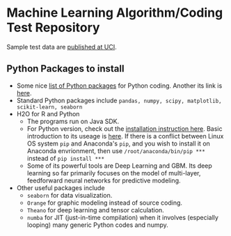 # Machine Learning Algorithm/Coding Test Repository
Sample test data are [published at UCI](http://archive.ics.uci.edu/ml/).

## Python Packages to install
* Some nice [list of Python packages](https://github.com/vinta/awesome-python) for Python coding. Another its link is [here](http://awesome-python.com/).
* Standard Python packages include `pandas, numpy, scipy, matplotlib, scikit-learn, seaborn`
* H2O for R and Python
    * The programs run on Java SDK.
    * For Python version, check out the [installation instruction here](http://www.h2o.ai/download/h2o/python). Basic introduction to its useage is [here](http://h2o-release.s3.amazonaws.com/h2o-dev/master/1072/docs-website/h2o-py/docs/index.html). If there is a conflict between Linux OS system `pip` and Anaconda's `pip`, and you wish to install it on Anaconda envrionment, then use `/root/anaconda/bin/pip ***` instead of `pip install ***`
    * Some of its powerful tools are Deep Learning and GBM. Its deep learning so far primarily focuses on the model of multi-layer, feedforward neural networks for predictive modeling.
* Other useful packages include
    * `seaborn` for data visualization.
    * `Orange` for graphic modeling instead of source coding.
    * `Theano` for deep learning and tensor calculation.
    * `numba` for JIT (just-in-time compilation) when it involves (especially looping) many generic Python codes and numpy.
